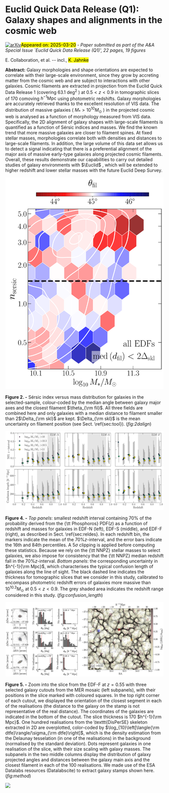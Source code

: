 <div class="macros" style="visibility:hidden;">
$\newcommand{\ensuremath}{}$
$\newcommand{\xspace}{}$
$\newcommand{\object}[1]{\texttt{#1}}$
$\newcommand{\farcs}{{.}''}$
$\newcommand{\farcm}{{.}'}$
$\newcommand{\arcsec}{''}$
$\newcommand{\arcmin}{'}$
$\newcommand{\ion}[2]{#1#2}$
$\newcommand{\textsc}[1]{\textrm{#1}}$
$\newcommand{\hl}[1]{\textrm{#1}}$
$\newcommand{\footnote}[1]{}$
$\newcommand{\VIS}{I_{\scriptscriptstyle\rm E} }$
$\newcommand{\VISdot}{I_{\scriptscriptstyle\rm E}}$
$\newcommand{\mstar}{\mbox{M_\star}\xspace}$
$\newcommand{\msunh}{\mbox{M_\odot/h}\xspace}$
$\newcommand{\msun}{\mbox{M_\odot}\xspace}$
$\newcommand{\halpha}{\mbox{H\alpha}\xspace}$
$\newcommand{\disperse}{\mbox{{\sc DisPerSE}}\xspace}$
$\newcommand{\deep}{\mbox{\mathcal{D}}\xspace}$
$\newcommand{\deepmass}{\mbox{\mathcal{D}_{M_\star}}\xspace}$
$\newcommand{\deepnoise}{\mbox{\mathcal{D}_{\rm noise}}\xspace}$
$\newcommand{\deepsamp}{\mbox{\mathcal{D}_{\rm 60\%}}\xspace}$
$\newcommand{\deepnoisesamp}{\mbox{\mathcal{D}_{\rm noise,60\%}}\xspace}$
$\newcommand{\deepwf}{\mbox{\mathcal{D}^{\rm w FoG}}\xspace}$
$\newcommand{\deepwof}{\mbox{\mathcal{D}^{\rm FoG,corr}}\xspace}$
$\newcommand{\deepnoisesampwf}{\mbox{\mathcal{D}^{\rm w FoG}_{\rm noise,60\%}}\xspace}$
$\newcommand{\deepnoisesampwof}{\mbox{\mathcal{D}^{\rm FoG,corr}_{\rm noise,60\%}}\xspace}$
$\newcommand{\deepmasssamp}{\mbox{\mathcal{D}_{M_\star,\rm 60\%}}\xspace}$
$\newcommand{\deepmassnoisesampwf}{\mbox{\mathcal{D}^{\rm w FoG}_{M_\star,\rm noise,60\%}}\xspace}$
$\newcommand{\deepmassnoisesampwof}{\mbox{\mathcal{D}^{\rm FoG,corr}_{M_\star,\rm noise,60\%}}\xspace}$
$\newcommand{\deepmasswf}{\mbox{\mathcal{D}^{\rm w FoG}_{M_\star}}\xspace}$
$\newcommand{\deepmasswof}{\mbox{\mathcal{D}^{\rm FoG,corr}_{M_\star}}\xspace}$
$\newcommand{\flag}{\mbox{Flagship}\xspace}$
$\newcommand{\gaea}{\mbox{GAEA}\xspace}$
$\newcommand{\laigle}[1]{{\color{pink}{ \textbf\small{#1}}}}$
$\newcommand{\Kat}[1]{{\color{applegreen}{{\bf #1}}}}$
$\newcommand{\Flo}[1]{{\color{magenta}{{[FD: \bf #1]}}}}$
$\newcommand{\orcid}[1]$</div>



<div id="title">

# Euclid Quick Data Release (Q1): Galaxy shapes and alignments in the cosmic web

</div>
<div id="comments">

[![arXiv](https://img.shields.io/badge/arXiv-2503.15333-b31b1b.svg)](https://arxiv.org/abs/2503.15333)<mark>Appeared on: 2025-03-20</mark> -  _Paper submitted as part of the A&A Special Issue `Euclid Quick Data Release (Q1)', 22 pages, 19 figures_

</div>
<div id="authors">

E. Collaboration, et al. -- incl., <mark>K. Jahnke</mark>

</div>
<div id="abstract">

**Abstract:** Galaxy morphologies and shape orientations are expected to correlate with their large-scale environment, since they grow by accreting matter from the cosmic web and are subject to interactions with other galaxies. Cosmic filaments are extracted in projection from the Euclid Quick Data Release 1 (covering 63.1 $\mathrm{deg}^2$ ) at $0.5<z<0.9$ in tomographic slices of 170 comoving $h^{-1}\mathrm{Mpc}$ using photometric redshifts. Galaxy morphologies are accurately retrieved thanks to the excellent resolution of VIS data. The distribution of massive galaxies ( $M_* > 10^{10} M_\odot$ ) in the projected cosmic web is analysed as a function of morphology measured from VIS data. Specifically, the 2D alignment of galaxy shapes with large-scale filaments is quantified as a function of Sérsic indices and masses. We find the known trend that more massive galaxies are closer to filament spines. At fixed stellar masses, morphologies correlate both with densities and  distances to large-scale filaments. In addition, the large volume of this data set allows us to detect a signal indicating that there is a preferential alignment of the major axis of massive early-type galaxies along projected cosmic filaments. Overall, these results demonstrate our capabilities to carry out detailed studies of galaxy environments with $\Euclid$ , which will be extended to higher redshift and lower stellar masses with the future Euclid Deep Survey.

</div>

<div id="div_fig1">

<img src="tmp_2503.15333/./figs/bimodality_angle_err_.png" alt="Fig2" width="100%"/>

**Figure 2. -** Sérsic index versus mass distribution for galaxies in the selected-sample, colour-coded by the median angle between galaxy major axes and the closest filament $\theta_{\rm fil}$. All three fields are combined here and only galaxies with a median distance to filament smaller than 2$\Delta_{\rm skl}$ are kept. $\Delta_{\rm skl}$ is the mean uncertainty on filament position (see Sect. \ref{sec:tool}).
   (*fig:2dalign*)

</div>
<div id="div_fig2">

<img src="tmp_2503.15333/./figs/errz.png" alt="Fig4" width="100%"/>

**Figure 4. -** *Top panels*: smallest redshift interval containing $70$\% of the probability derived from the {\tt Phosphoros} PDF($z$) as a function of redshift and masses for galaxies in EDF-N (left), EDF-S (middle), and EDF-F (right), as described in Sect. \ref{sec:reldes}. In each redshift bin, the markers indicate the mean of the $70$\%$z$-interval, and the error bars indicate the 16th and 84th percentiles. A $5 \sigma$ clipping is applied before computing these statistics. Because we rely on the {\tt NNPZ} stellar masses to select galaxies, we also impose for consistency that the  {\tt NNPZ} median redshift fall in the $70$\%$z$-interval.  *Bottom panels*: the corresponding uncertainty in $h^{-1}{\rm Mpc}$, which characterises the typical confusion length of galaxies along the line of sight. The black dashed line indicates the thickness for tomographic slices that we consider in this study, calibrated to encompass photometric redshift errors of galaxies more massive than $10^{10.3}M_\odot$ at $0.5<z<0.9$. The grey shaded area indicates the redshift range considered in this study.
 (*fig:confusion_length*)

</div>
<div id="div_fig3">

<img src="tmp_2503.15333/./figs/slice_dtfe_fil_1_wgal_all_4.png" alt="Fig5" width="100%"/>

**Figure 5. -** Zoom into the slice from the EDF-F at $z=0.55$ with three selected galaxy cutouts from the MER mosaic (left subpanels), with their positions in the slice marked with coloured squares. In the top right corner of each cutout, we displayed the orientation of the closest segment in each of the realisations (the distance to the galaxy on the stamp is not representative of the real distance). The coordinates of the galaxies are indicated in the bottom of the cutout. The slice thickness is $170$ $h^{-1}{\rm Mpc}$. One hundred realisations from the \texttt{DisPerSE} skeleton extracted in 2D are overplotted, color-coded by $\log_{10}\left[\langle{\rm dtfe}\rangle/\sigma_{\rm dtfe}\right]$, which is the density estimation from the Delaunay tesselation (in one of the realisations) in the background (normalised by the standard deviation). Dots represent galaxies in one realisation of the slice, with their size scaling with galaxy masses.  The subpanels in the two middle columns display the distribution of galaxy projected angles and distances between the galaxy main axis and the closest filament in each of the 100 realisations. We made use of the ESA Datalabs resources  (Datalabscite)  to extract galaxy stamps shown here.
 (*fig:method*)

</div><div id="qrcode"><img src=https://api.qrserver.com/v1/create-qr-code/?size=100x100&data="https://arxiv.org/abs/2503.15333"></div>